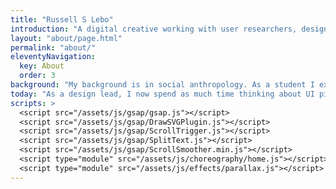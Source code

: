 ```yaml
---
title: "Russell S Lebo"
introduction: "A digital creative working with user researchers, designers, and developers to deliver digital products and services"
layout: "about/page.html"
permalink: "about/"
eleventyNavigation:
  key: About
  order: 3
background: "My background is in social anthropology. As a student I explored the ongoing dialog between language, tool use, and human behavior. Those years spent studying the interrelationships between different models of the human being continue to shape my values and methods as a designer today. I approach design challenges from a systems perspective, using ethnographic methods of inquiry to uncover the common thread connecting patterns of human behavior."
today: "As a design lead, I now spend as much time thinking about UI pixels and UX flows as I do sitting in workshops and boardrooms, discussing clients’ needs, technical constraints, product strategy, and business objectives. I encourage my teams to play, remix, and look at things sideways—using customer and business insights, brand, storytelling, and human centered design to deliver award-winning digital design solutions."
scripts: >
  <script src="/assets/js/gsap/gsap.js"></script>
  <script src="/assets/js/gsap/DrawSVGPlugin.js"></script>
  <script src="/assets/js/gsap/ScrollTrigger.js"></script>
  <script src="/assets/js/gsap/SplitText.js"></script>
  <script src="/assets/js/gsap/ScrollSmoother.min.js"></script>
  <script type="module" src="/assets/js/choreography/home.js"></script>
  <script type="module" src="/assets/js/effects/parallax.js"></script>
---
```


<!-- @format -->
